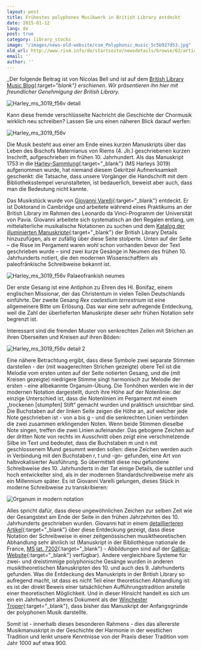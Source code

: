 ```yaml
---
layout: post
title: Frühestes polyphones Musikwerk in British Library entdeckt
date: 2015-01-12
lang: de
post: true
category: library_stocks
image: "/images/news-old-website/csm_Polyphonic_music_5c5b927d53.jpg"
old_url: http://www.rism.info/de/startseite/newsdetails/browse/62/article/64/earliest-polyphonic-music-discovered-in-british-library.html
email: ''
author: ''
---
```



_Der folgende Beitrag ist von Nicolas Bell und ist auf dem [British Library Music Blog](http://britishlibrary.typepad.co.uk/music/2014/12/earliest-polyphonic-music-discovered-in-british-library.html){:target="_blank"} erschienen. Wir präsentieren ihn hier mit freundlicher Genehmigung der British Library._

![Harley_ms_3019_f56v detail](http://britishlibrary.typepad.co.uk/.a/6a00d8341c464853ef01b8d0ac7683970c-pi)

Kann diese fremde verschlüsselte Nachricht die Geschichte der Chormusik wirklich neu schreiben? Lassen Sie uns einen näheren Blick darauf werfen:

![Harley_ms_3019_f56v](http://britishlibrary.typepad.co.uk/.a/6a00d8341c464853ef01b8d0ac4d70970c-pi)

Die Musik besteht aus einer am Ende eines kurzen Manuskripts über das Leben des Bischofs Maternianus von Riems (4. Jh.) geschriebenen kurzen Inschrift, aufgeschrieben im frühen 10. Jahrhundert. Als das Manuskript 1753 in die [Harley-Sammlung](http://www.bl.uk/reshelp/findhelprestype/manuscripts/harleymss/harleymss.html){:target="_blank"} (MS Harleys 3019) aufgenommen wurde, hat niemand diesem Gekritzel Aufmerksamkeit geschenkt: die Tatsache, dass unsere Vorgänger die Handschrift mit dem Bibliotheksstempel verunstalteten, ist bedauerlich, beweist aber auch, dass man die Bedeutung nicht kannte.

Das Musikstück wurde von [Giovanni Varelli](http://www.mus.cam.ac.uk/directory/giovanni-varelli){:target="_blank"} entdeckt. Er ist Doktorand in Cambridge und arbeitete während eines Praktikums an der British Library im Rahmen des Leonardo da Vinci-Programm der Universität von Pavia. Giovanni arbeitete sich systematisch an den Regalen entlang, um mittelalterliche musikalische Notationen zu suchen und dem [Katalog der illuminierten Manuskripte](http://www.bl.uk/catalogues/illuminatedmanuscripts/record.asp?MSID=4050&CollID=8&NStart=3019){:target="_blank"} der British Library Details hinzuzufügen, als er zufällig über diese Seite stolperte. Unten auf der Seite – die Risse im Pergament waren wohl schon vorhanden bevor der Text geschrieben wurde – sind zwei kurze Gesänge in Neumen des frühen 10. Jahrhunderts notiert, die den modernen Wissenschaftlern als paleofränkische Schreibweise bekannt ist.


![Harley_ms_3019_f56v Palaeofrankish neumes](http://a1.typepad.com/6a0163068f2bbe970d01b8d0ac7509970c-pi)

Der erste Gesang ist eine Antiphon zu Ehren des Hl. Bonifaz, einem englischen Missionar, der das Christentum in vielen Teilen Deutschlands einführte. Der zweite Gesang _Rex caelestium terrestrium_ ist eine allgemeinere Bitte um Erlösung. Das war eine sehr aufregende Entdeckung, weil die Zahl der überlieferten Manuskripte dieser sehr frühen Notation sehr begrenzt ist.

Interessant sind die fremden Muster von senkrechten Zeilen mit Strichen an ihren Oberseiten und Kreisen auf ihren Böden:

![Harley_ms_3019_f56v detail 2](http://britishlibrary.typepad.co.uk/.a/6a00d8341c464853ef01bb07c75ac0970d-pi)

Eine nähere Betrachtung ergibt, dass diese Symbole zwei separate Stimmen darstellen - der (mit waagerechten Strichen gezeigte) obere Teil ist die Melodie vom ersten unten auf der Seite notierten Gesang, und die (mit Kreisen gezeigte) niedrigere Stimme singt harmonisch zur Melodie der ersten - eine allbekannte Organum-Übung. Die Tonhöhen werden wie in der modernen Notation dargestellt, durch ihre Höhe auf der Notenlinie: der einzige Unterschied ist, dass die Notenlinien im Pergament mit einem „trockenen [stumpfen] Stift“ gemacht wurden und praktisch unsichtbar sind. Die Buchstaben auf der linken Seite zeigen die Höhe an, auf welcher jede Note geschrieben ist - von a bis g - und die senkrechten Linien verbinden die zwei zusammen erklingenden Noten. Wenn beide Stimmen dieselbe Note singen, treffen die zwei Linien aufeinander. Das gebogene Zeichen auf der dritten Note von rechts im Ausschnitt oben zeigt eine verschmelzende Silbe im Text und bedeutet, dass die Buchstaben m und n mit geschlossenem Mund gesummt werden sollen: diese Zeichen werden auch in Verbindung mit den Buchstaben r, t und -gn- gefunden, eine Art von halbvokalisierter Ausführung. So übermittelt diese neu gefundene Schreibweise des 10. Jahrhunderts in der Tat einige Details, die subtiler und hoch entwickelter sind, als in der modernen Standardschreibweise mehr als ein Millennium später. Es ist Giovanni Varelli gelungen, dieses Stück in moderne Schreibweise zu transkribieren:

![Organum in modern notation](http://britishlibrary.typepad.co.uk/.a/6a00d8341c464853ef01b8d0ac697b970c-pi)

Alles spricht dafür, dass diese ungewöhnlichen Zeichen zur selben Zeit wie der Gesangstext am Ende der Seite in den frühen Jahrzehnten des 10. Jahrhunderts geschrieben wurden. Giovanni hat in einem [detaillierteren Artikel](http://journals.cambridge.org/action/displayAbstract?aid=9017444){:target="_blank"} über diese Entdeckung gezeigt, dass diese Notation der Schreibweise in einer zeitgenössischen musiktheoretischen Abhandlung sehr ähnlich ist (Manuskript in der Bibliothèque nationale de France, [MS lat. 7202](http://gallica.bnf.fr/ark:/12148/btv1b8432473s/f119.image.r=7202.langEN){:target="_blank"} - Abbildungen sind auf der [Gallica-Website](http://gallica.bnf.fr/ark:/12148/btv1b8432473s/f119.image.r=7202.langEN){:target="_blank"} verfügbar). Andere vergleichbare Systeme für zwei- und dreistimmige polyphonische Gesänge wurden in anderen musiktheoretischen Manuskripten des 10. und auch des 9. Jahrhunderts gefunden. Was die Entdeckung des Manuskripts in der British Library so aufregend macht, ist dass es nicht Teil einer theoretischen Abhandlung ist: es ist der direkt Beweis einer tatsächlichen Aufführungstradition anstelle einer theoretischen Möglichkeit. Und in dieser Hinsicht handelt es sich um ein ein Jahrhundert älteres Dokument als der [Winchester Troper](http://parkerweb.stanford.edu/parker/actions/manuscript_description_long_display.do?ms_no=473){:target="_blank"}, dass bisher das Manuskript der Anfangsgründe der polyphonen Musik darstellte.

Somit ist - innerhalb dieses besonderen Rahmens - dies das allererste Musikmanuskript in der Geschichte der Harmonie in der westlichen Tradition und lenkt unsere Kenntnisse von der Praxis dieser Tradition vom Jahr 1000 auf etwa 900.

